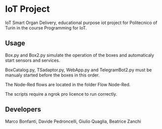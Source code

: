 # IoT Project
IoT Smart Organ Delivery, educational purpose iot project for Politecnico of Turin in the course Programming for IoT.

## Usage

Box.py and Box2.py simulate the operation of the boxes and automaticaly start sensors and services. 

BoxCatalog.py, TSadaptor.py, WebApp.py and TelegramBot2.py must be manualy started before the boxes in this order.

The Node-Red flows are located in the folder Flow Node-Red.

The scripts require a ngrok pro licence to run correctly.

## Developers

Marco Bonfanti, Davide Pedroncelli, Giulio Quaglia, Beatrice Zanchi

